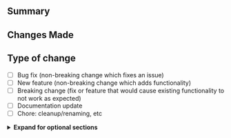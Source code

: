 ## Summary

<!-- Provide a concise summary "Why are the changes needed"? 
Include any relevant links, such as Jira tickets, Slack discussions, 
or design documents. -->

## Changes Made

<!-- Describe the specific changes that have been made in this pull 
request. Provide details on the approach taken to address the problem 
and any notable implementation details. -->

## Type of change
<!--  Please delete options that are not relevant or write your own. -->
- [ ] Bug fix (non-breaking change which fixes an issue)  
- [ ] New feature (non-breaking change which adds functionality)  
- [ ] Breaking change (fix or feature that would cause existing functionality to not work as expected)  
- [ ] Documentation update  
- [ ] Chore: cleanup/renaming, etc  

<!-- Optional Sections -->
<details>
<summary><strong>Expand for optional sections</strong></summary>

## Screenshots 
<!-- If the changes are visual, including screenshots or GIFs can 
help reviewers understand them more easily. -->

## Related issues
<!-- A link to any related issues or bugs that the pull request 
addresses, connecting the code's context with the problem it 
solves. -->

## Testing instructions
<!-- Instructions on how to test the changes made in the pull 
request, helping reviewers validate the code. -->

## Special notes for your reviewer
<!-- If there are any specific instructions or considerations you 
want to highlight for the reviewer, include them in this section. -->

</details>
<!-- End of Optional Sections -->
